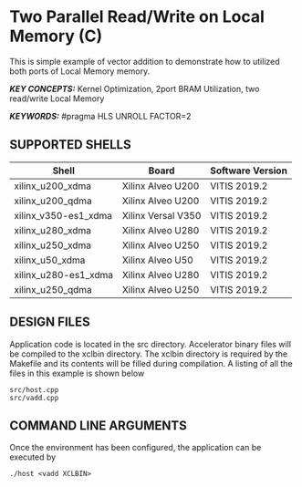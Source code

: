 Two Parallel Read/Write on Local Memory (C)
======================

This is simple example of vector addition to demonstrate how to utilized both ports of Local Memory memory.

***KEY CONCEPTS:*** Kernel Optimization, 2port BRAM Utilization, two read/write Local Memory

***KEYWORDS:*** #pragma HLS UNROLL FACTOR=2

## SUPPORTED SHELLS
Shell | Board             | Software Version
---------|-------------------|-----------------
xilinx_u200_xdma|Xilinx Alveo U200|VITIS 2019.2
xilinx_u200_qdma|Xilinx Alveo U200|VITIS 2019.2
xilinx_v350-es1_xdma|Xilinx Versal V350|VITIS 2019.2
xilinx_u280_xdma|Xilinx Alveo U280|VITIS 2019.2
xilinx_u250_xdma|Xilinx Alveo U250|VITIS 2019.2
xilinx_u50_xdma|Xilinx Alveo U50|VITIS 2019.2
xilinx_u280-es1_xdma|Xilinx Alveo U280|VITIS 2019.2
xilinx_u250_qdma|Xilinx Alveo U250|VITIS 2019.2


##  DESIGN FILES
Application code is located in the src directory. Accelerator binary files will be compiled to the xclbin directory. The xclbin directory is required by the Makefile and its contents will be filled during compilation. A listing of all the files in this example is shown below

```
src/host.cpp
src/vadd.cpp
```

##  COMMAND LINE ARGUMENTS
Once the environment has been configured, the application can be executed by
```
./host <vadd XCLBIN>
```

